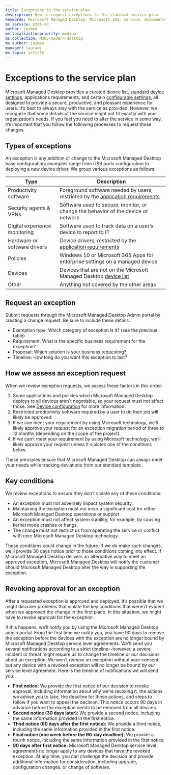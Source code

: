 ```yaml
---
title: Exceptions to the service plan
description: How to request exceptions to the standard service plan
keywords: Microsoft Managed Desktop, Microsoft 365, service, documentation
ms.service: m365-md
author: jaimeo
ms.localizationpriority: medium
ms.collection: M365-modern-desktop
ms.author: jaimeo
manager: laurawi
ms.topic: article
---
```


# Exceptions to the service plan

Microsoft Managed Desktop provides a curated device list, [standard device settings](device-policies.md), applications requirements, and certain [configurable settings](../working-with-managed-desktop/config-setting-overview.md), all designed to provide a secure, productive, and pleasant experience for users. It’s best to always stay with the service as provided. However, we recognize that some details of the service might not fit exactly with your organization’s needs. If you feel you need to alter the service in some way, it’s important that you follow the following processes to request those changes.
 
## Types of exceptions

An exception is any addition or change to the Microsoft Managed Desktop base configuration; examples range from USB ports configuration to deploying a new device driver. We group various exceptions as follows:

|Type  |Description  |
|---------|---------|
|Productivity software     |  Foreground software needed by users, restricted by the [application requirements](mmd-app-requirements.md)       |
|Security agents & VPNs     |  Software used to secure, monitor, or change the behavior of the device or network       |
|Digital experience monitoring     |  Software used to track data on a user’s device to report to IT       |
|Hardware or software drivers     |   Device drivers, restricted by the [application requirements](mmd-app-requirements.md)      |
|Policies     | Windows 10 or Microsoft 365 Apps for enterprise settings on a managed device        |
|Devices     | Devices that are not on the Microsoft Managed Desktop [device list](device-list.md)        |
|Other     |  Anything not covered by the other areas       |
 
## Request an exception

Submit requests through the Microsoft Managed Desktop Admin portal by creating a change request. Be sure to include these details:

- Exemption type: Which category of exception is it? (see the previous table)
- Requirement: What is the specific business requirement for the exception?
- Proposal: Which solution is your business requesting?
- Timeline: How long do you want this exception to last? 

## How we assess an exception request

When we review exception requests, we assess these factors in this order:
 
1. Some applications and policies which Microsoft Managed Desktop deploys to all devices aren't negotiable, so your request must not affect those. See [Device configuration](device-policies.md) for more information.
2. Restricted productivity software required by a user to do their job will likely be approved. 
3. If we can meet your requirement by using Microsoft technology, we’ll likely approve your request for an exception migration period of three to 12 months (depending on the scope of the project).
4. If we can’t meet your requirement by using Microsoft technology, we’ll likely approve your request unless it violates one of the conditions below.  

These principles ensure that Microsoft Managed Desktop can always meet your needs while tracking deviations from our standard template. 

## Key conditions

We review exceptions to ensure they don't violate any of these conditions:

- An exception must not adversely impact system security. 
- Maintaining the exception must not incur a significant cost for either Microsoft Managed Desktop operations or support.
- An exception must not affect system stability, for example, by causing kernel mode crashes or hangs.
- The change must not restrict us from operating the service or conflict with core Microsoft Managed Desktop technology.

These conditions could change in the future. If we do make such changes, we’ll provide 30 days notice prior to those conditions coming into effect.  If Microsoft Managed Desktop delivers an alternative way to meet an approved exception, Microsoft Managed Desktop will notify the customer should Microsoft Managed Desktop alter the way in supporting the exception. 

## Revoking approval for an exception

After a requested exception is approved and deployed, it’s possible that we might discover problems that violate the key conditions that weren’t evident when we approved the change in the first place. In this situation, we might have to revoke approval for the exception.
 
If this happens, we’ll notify you by using the Microsoft Managed Desktop admin portal. From the first time we notify you, you have 90 days to remove the exception before the devices with the exception are no longer bound by Microsoft Managed Desktop service level agreements. We'll send you several notifications according to a strict timeline--however, a severe incident or threat might require us to change the timeline or our decisions about an exception. We won't *remove* an exception without your consent, but any device with a revoked exception will no longer be bound by our service level agreement. Here is the timeline of notifications we will send you:

- **First notice:** We provide the first notice of our decision to revoke approval, including information about why we’re revoking it, the actions we advise you to take, the deadline for those actions, and steps to follow if you want to appeal the decision. This notice occurs 90 days in advance before the exception needs to be removed from all devices. 
- **Second notice (30 days later):** We provide a second notice, including the same information provided in the first notice. 
- **Third notice (60 days after the first notice):** We provide a third notice, including the same information provided in the first notice. 
- **Final notice (one week before the 90-day deadline):** We provide a fourth notice, including the same information provided in the first notice.
- **90 days after first notice:** Microsoft Managed Desktop service level agreements no longer apply to any devices that have the revoked exception. At any time, you can challenge the decision and provide additional information for consideration, including upgrade, configuration changes, or change of software. 


